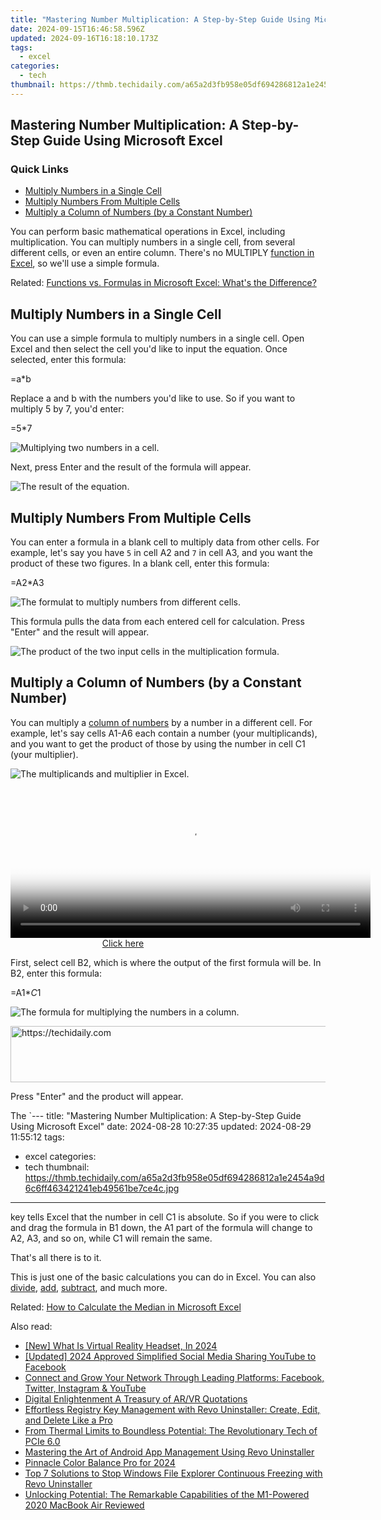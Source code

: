 ```yaml
---
title: "Mastering Number Multiplication: A Step-by-Step Guide Using Microsoft Excel"
date: 2024-09-15T16:46:58.596Z
updated: 2024-09-16T16:18:10.173Z
tags:
  - excel
categories:
  - tech
thumbnail: https://thmb.techidaily.com/a65a2d3fb958e05df694286812a1e2454a9d6c6ff463421241eb49561be7ce4c.jpg
---
```


## Mastering Number Multiplication: A Step-by-Step Guide Using Microsoft Excel

### Quick Links

* [Multiply Numbers in a Single Cell](https://android-transfer.techidaily.com/how-to-transfer-data-from-vivo-x90s-to-any-ios-devices-drfone-by-drfone-transfer-from-android-transfer-from-android/)
* [Multiply Numbers From Multiple Cells](https://bypass-frp.techidaily.com/in-2024-easy-guide-how-to-bypass-poco-m6-5g-frp-android-10111213-by-drfone-android/)
* [Multiply a Column of Numbers (by a Constant Number)](https://www.howtogeek.com/786170/how-to-multiply-numbers-in-microsoft-excel/#multiply-a-column-of-numbers-by-a-constant-number)

 You can perform basic mathematical operations in Excel, including multiplication. You can multiply numbers in a single cell, from several different cells, or even an entire column. There's no MULTIPLY [function in Excel](https://games-able.techidaily.com/is-premium-play-on-demand-worth-it/), so we'll use a simple formula.

Related: [Functions vs. Formulas in Microsoft Excel: What's the Difference?](https://games-able.techidaily.com/is-premium-play-on-demand-worth-it/) 

##  Multiply Numbers in a Single Cell

 You can use a simple formula to multiply numbers in a single cell. Open Excel and then select the cell you'd like to input the equation. Once selected, enter this formula:

=a*b

 Replace a and b with the numbers you'd like to use. So if you want to multiply 5 by 7, you'd enter:

=5*7

![Multiplying two numbers in a cell.](https://static1.howtogeekimages.com/wordpress/wp-content/uploads/2022/02/Multiplying-two-numbers-in-a-cell..png) 

 Next, press Enter and the result of the formula will appear.

![The result of the equation.](https://static1.howtogeekimages.com/wordpress/wp-content/uploads/2022/02/The-result-of-the-equation..png) 

##  Multiply Numbers From Multiple Cells

 You can enter a formula in a blank cell to multiply data from other cells. For example, let's say you have `5` in cell A2 and `7` in cell A3, and you want the product of these two figures. In a blank cell, enter this formula:

=A2*A3

![The formulat to multiply numbers from different cells.](https://static1.howtogeekimages.com/wordpress/wp-content/uploads/2022/02/The-formulat-to-multiply-numbers-from-different-cells..png) 

 This formula pulls the data from each entered cell for calculation. Press "Enter" and the result will appear.

![The product of the two input cells in the multiplication formula.](https://static1.howtogeekimages.com/wordpress/wp-content/uploads/2022/02/The-product-of-the-two-input-cells-in-the-multiplication-forumula..png) 

##  Multiply a Column of Numbers (by a Constant Number)

 You can multiply a [column of numbers](https://tiktok-clips.techidaily.com/2024-approved-speeding-up-tiktok-videos-made-simple/) by a number in a different cell. For example, let's say cells A1-A6 each contain a number (your multiplicands), and you want to get the product of those by using the number in cell C1 (your multiplier).

![The multiplicands and multiplier in Excel.](https://static1.howtogeekimages.com/wordpress/wp-content/uploads/2022/02/The-multiplicands-and-multiplier-in-Excel..png) 

<!-- affiliate ads begin -->
<span id="1983552">
					<video width="576" height="240" style="cursor:pointer"
           poster="//a.impactradius-go.com/display-clicktoplayimage/1983552.png"
           onclick="if(!this.playClicked){this.play();this.setAttribute('controls',true);this.playClicked=true;}">
	   <source src="//a.impactradius-go.com/display-ad/22993-1983552">
	   <img src="//a.impactradius-go.com/display-clicktoplayimage/1983552.png" style="border: none; height: 100%; width: 100%; object-fit: contain">
	</video>
	<div style="width:360px;text-align:center"><a href="javascript:window.open(decodeURIComponent('https%3A%2F%2Fhomestyler.sjv.io%2Fc%2F5597632%2F1983552%2F22993'), '_blank');void(0);">Click here</a></div>
</span>
<img height="0" width="0" src="https://imp.pxf.io/i/5597632/1983552/22993" style="position:absolute;visibility:hidden;" border="0" />
<!-- affiliate ads end -->

 First, select cell B2, which is where the output of the first formula will be. In B2, enter this formula:

=A1*$C$1

![The formula for multiplying the numbers in a column.](https://static1.howtogeekimages.com/wordpress/wp-content/uploads/2022/02/The-formula-for-multiplying-the-numbers-in-a-column.-1.png) 

<!-- affiliate ads begin -->
<a href="https://appsumo.8odi.net/c/5597632/2123739/7443" target="_top" id="2123739">
  <img src="//a.impactradius-go.com/display-ad/7443-2123739" border="0" alt="https://techidaily.com" width="728" height="90"/>
</a>
<img height="0" width="0" src="https://appsumo.8odi.net/i/5597632/2123739/7443" style="position:absolute;visibility:hidden;" border="0" />
<!-- affiliate ads end -->

 Press "Enter" and the product will appear.

 The `---
title: "Mastering Number Multiplication: A Step-by-Step Guide Using Microsoft Excel"
date: 2024-08-28 10:27:35
updated: 2024-08-29 11:55:12
tags:
  - excel
categories:
  - tech
thumbnail: https://thmb.techidaily.com/a65a2d3fb958e05df694286812a1e2454a9d6c6ff463421241eb49561be7ce4c.jpg
---

 key tells Excel that the number in cell C1 is absolute. So if you were to click and drag the formula in B1 down, the A1 part of the formula will change to A2, A3, and so on, while C1 will remain the same.

 That's all there is to it.

 This is just one of the basic calculations you can do in Excel. You can also [divide](https://facebook-video-share.techidaily.com/new-in-2024-breaking-through-youtubes-walls-using-advanced-creator-studio-skills/), [add](https://instagram-clips.techidaily.com/updated-2024-approved-unveiling-instagrams-policies-a-musicians-legal-primer/), [subtract](https://ios-unlock.techidaily.com/how-to-remove-flashlight-from-apple-iphone-12-mini-lock-screen-by-drfone-ios/), and much more.

Related: [How to Calculate the Median in Microsoft Excel](https://some-techniques.techidaily.com/in-2024-from-novice-to-expert-the-complete-powerdirector-journey/)

<ins class="adsbygoogle"
     style="display:block"
     data-ad-format="autorelaxed"
     data-ad-client="ca-pub-7571918770474297"
     data-ad-slot="1223367746"></ins>

<ins class="adsbygoogle"
     style="display:block"
     data-ad-client="ca-pub-7571918770474297"
     data-ad-slot="8358498916"
     data-ad-format="auto"
     data-full-width-responsive="true"></ins>

<span class="atpl-alsoreadstyle">Also read:</span>
<div><ul>
<li><a href="https://fox-links.techidaily.com/new-what-is-virtual-reality-headset-in-2024/"><u>[New] What Is Virtual Reality Headset, In 2024</u></a></li>
<li><a href="https://facebook-video-recording.techidaily.com/updated-2024-approved-simplified-social-media-sharing-youtube-to-facebook/"><u>[Updated] 2024 Approved Simplified Social Media Sharing YouTube to Facebook</u></a></li>
<li><a href="https://win-forum.techidaily.com/connect-and-grow-your-network-through-leading-platforms-facebook-twitter-instagram-and-youtube/"><u>Connect and Grow Your Network Through Leading Platforms: Facebook, Twitter, Instagram & YouTube</u></a></li>
<li><a href="https://vp-tips.techidaily.com/digital-enlightenment-a-treasury-of-arvr-quotations/"><u>Digital Enlightenment A Treasury of AR/VR Quotations</u></a></li>
<li><a href="https://win-forum.techidaily.com/effortless-registry-key-management-with-revo-uninstaller-create-edit-and-delete-like-a-pro/"><u>Effortless Registry Key Management with Revo Uninstaller: Create, Edit, and Delete Like a Pro</u></a></li>
<li><a href="https://hardware-tips.techidaily.com/from-thermal-limits-to-boundless-potential-the-revolutionary-tech-of-pcie-60/"><u>From Thermal Limits to Boundless Potential: The Revolutionary Tech of PCIe 6.0</u></a></li>
<li><a href="https://win-forum.techidaily.com/mastering-the-art-of-android-app-management-using-revo-uninstaller/"><u>Mastering the Art of Android App Management Using Revo Uninstaller</u></a></li>
<li><a href="https://extra-skills.techidaily.com/pinnacle-color-balance-pro-for-2024/"><u>Pinnacle Color Balance Pro for 2024</u></a></li>
<li><a href="https://win-forum.techidaily.com/top-7-solutions-to-stop-windows-file-explorer-continuous-freezing-with-revo-uninstaller/"><u>Top 7 Solutions to Stop Windows File Explorer Continuous Freezing with Revo Uninstaller</u></a></li>
<li><a href="https://buynow-help.techidaily.com/unlocking-potential-the-remarkable-capabilities-of-the-m1-powered-2020-macbook-air-reviewed/"><u>Unlocking Potential: The Remarkable Capabilities of the M1-Powered 2020 MacBook Air Reviewed</u></a></li>
</ul></div>

